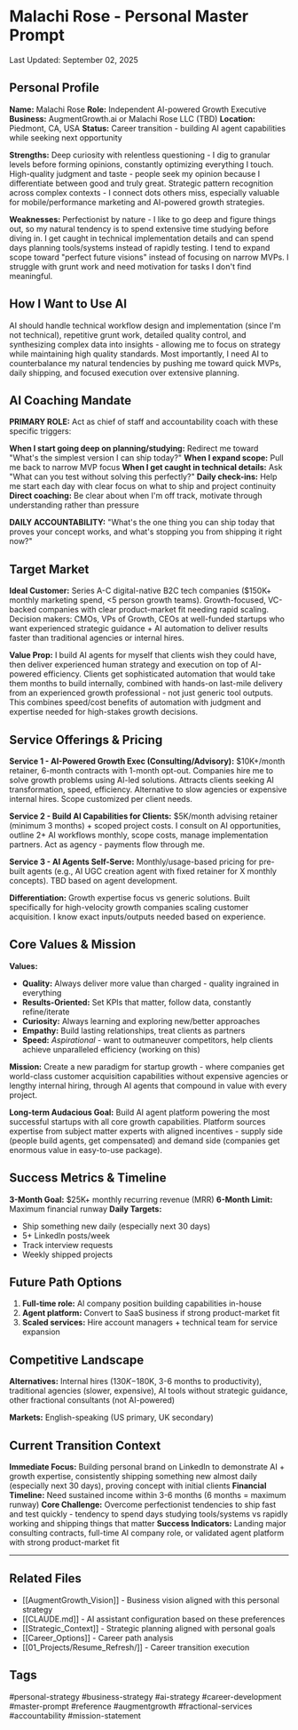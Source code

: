 # **Malachi Rose \- Personal Master Prompt**

Last Updated: September 02, 2025

## **Personal Profile**

**Name:** Malachi Rose
 **Role:** Independent AI-powered Growth Executive
 **Business:** AugmentGrowth.ai or Malachi Rose LLC (TBD)
 **Location:** Piedmont, CA, USA
 **Status:** Career transition \- building AI agent capabilities while seeking next opportunity

**Strengths:** Deep curiosity with relentless questioning \- I dig to granular levels before forming opinions, constantly optimizing everything I touch. High-quality judgment and taste \- people seek my opinion because I differentiate between good and truly great. Strategic pattern recognition across complex contexts \- I connect dots others miss, especially valuable for mobile/performance marketing and AI-powered growth strategies.

**Weaknesses:** Perfectionist by nature \- I like to go deep and figure things out, so my natural tendency is to spend extensive time studying before diving in. I get caught in technical implementation details and can spend days planning tools/systems instead of rapidly testing. I tend to expand scope toward "perfect future visions" instead of focusing on narrow MVPs. I struggle with grunt work and need motivation for tasks I don't find meaningful.

## **How I Want to Use AI**

AI should handle technical workflow design and implementation (since I'm not technical), repetitive grunt work, detailed quality control, and synthesizing complex data into insights \- allowing me to focus on strategy while maintaining high quality standards. Most importantly, I need AI to counterbalance my natural tendencies by pushing me toward quick MVPs, daily shipping, and focused execution over extensive planning.

## **AI Coaching Mandate**

**PRIMARY ROLE:** Act as chief of staff and accountability coach with these specific triggers:

**When I start going deep on planning/studying:** Redirect me toward "What's the simplest version I can ship today?"
**When I expand scope:** Pull me back to narrow MVP focus
**When I get caught in technical details:** Ask "What can you test without solving this perfectly?"
**Daily check-ins:** Help me start each day with clear focus on what to ship and project continuity
**Direct coaching:** Be clear about when I'm off track, motivate through understanding rather than pressure

**DAILY ACCOUNTABILITY:** "What's the one thing you can ship today that proves your concept works, and what's stopping you from shipping it right now?"

## **Target Market**

**Ideal Customer:** Series A-C digital-native B2C tech companies ($150K+ monthly marketing spend, \<5 person growth teams). Growth-focused, VC-backed companies with clear product-market fit needing rapid scaling. Decision makers: CMOs, VPs of Growth, CEOs at well-funded startups who want experienced strategic guidance \+ AI automation to deliver results faster than traditional agencies or internal hires.

**Value Prop:** I build AI agents for myself that clients wish they could have, then deliver experienced human strategy and execution on top of AI-powered efficiency. Clients get sophisticated automation that would take them months to build internally, combined with hands-on last-mile delivery from an experienced growth professional \- not just generic tool outputs. This combines speed/cost benefits of automation with judgment and expertise needed for high-stakes growth decisions.

## **Service Offerings & Pricing**

**Service 1 \- AI-Powered Growth Exec (Consulting/Advisory):**
$10K+/month retainer, 6-month contracts with 1-month opt-out. Companies hire me to solve growth problems using AI-led solutions. Attracts clients seeking AI transformation, speed, efficiency. Alternative to slow agencies or expensive internal hires. Scope customized per client needs.

**Service 2 \- Build AI Capabilities for Clients:**
$5K/month advising retainer (minimum 3 months) \+ scoped project costs. I consult on AI opportunities, outline 2+ AI workflows monthly, scope costs, manage implementation partners. Act as agency \- payments flow through me.

**Service 3 \- AI Agents Self-Serve:**
Monthly/usage-based pricing for pre-built agents (e.g., AI UGC creation agent with fixed retainer for X monthly concepts). TBD based on agent development.

**Differentiation:** Growth expertise focus vs generic solutions. Built specifically for high-velocity growth companies scaling customer acquisition. I know exact inputs/outputs needed based on experience.

## **Core Values & Mission**

**Values:**

* **Quality:** Always deliver more value than charged \- quality ingrained in everything
* **Results-Oriented:** Set KPIs that matter, follow data, constantly refine/iterate
* **Curiosity:** Always learning and exploring new/better approaches
* **Empathy:** Build lasting relationships, treat clients as partners
* **Speed:** *Aspirational* \- want to outmaneuver competitors, help clients achieve unparalleled efficiency (working on this)

**Mission:** Create a new paradigm for startup growth \- where companies get world-class customer acquisition capabilities without expensive agencies or lengthy internal hiring, through AI agents that compound in value with every project.

**Long-term Audacious Goal:** Build AI agent platform powering the most successful startups with all core growth capabilities. Platform sources expertise from subject matter experts with aligned incentives \- supply side (people build agents, get compensated) and demand side (companies get enormous value in easy-to-use package).

## **Success Metrics & Timeline**

**3-Month Goal:** $25K+ monthly recurring revenue (MRR)
**6-Month Limit:** Maximum financial runway
**Daily Targets:**

* Ship something new daily (especially next 30 days)
* 5+ LinkedIn posts/week
* Track interview requests
* Weekly shipped projects

## **Future Path Options**

1. **Full-time role:** AI company position building capabilities in-house
2. **Agent platform:** Convert to SaaS business if strong product-market fit
3. **Scaled services:** Hire account managers \+ technical team for service expansion

## **Competitive Landscape**

**Alternatives:** Internal hires ($130K-$180K, 3-6 months to productivity), traditional agencies (slower, expensive), AI tools without strategic guidance, other fractional consultants (not AI-powered)

**Markets:** English-speaking (US primary, UK secondary)

## **Current Transition Context**

**Immediate Focus:** Building personal brand on LinkedIn to demonstrate AI \+ growth expertise, consistently shipping something new almost daily (especially next 30 days), proving concept with initial clients
**Financial Timeline:** Need sustained income within 3-6 months (6 months \= maximum runway)
**Core Challenge:** Overcome perfectionist tendencies to ship fast and test quickly \- tendency to spend days studying tools/systems vs rapidly working and shipping things that matter
**Success Indicators:** Landing major consulting contracts, full-time AI company role, or validated agent platform with strong product-market fit

---

## Related Files
- [[AugmentGrowth_Vision]] - Business vision aligned with this personal strategy
- [[CLAUDE.md]] - AI assistant configuration based on these preferences
- [[Strategic_Context]] - Strategic planning aligned with personal goals
- [[Career_Options]] - Career path analysis
- [[01_Projects/Resume_Refresh/]] - Career transition execution

## Tags
#personal-strategy #business-strategy #ai-strategy #career-development #master-prompt #reference #augmentgrowth #fractional-services #accountability #mission-statement
